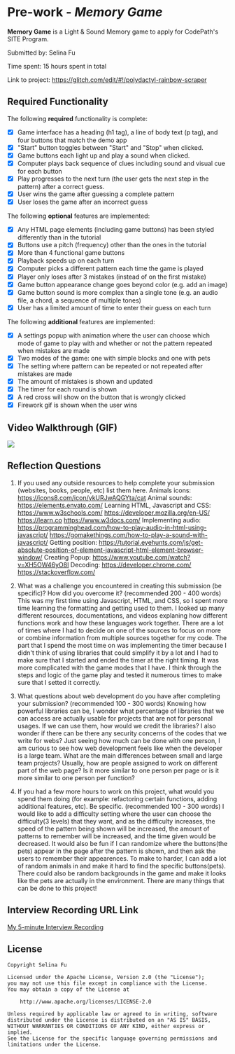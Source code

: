 # Pre-work - *Memory Game*

**Memory Game** is a Light & Sound Memory game to apply for CodePath's SITE Program. 

Submitted by: Selina Fu

Time spent: 15 hours spent in total

Link to project: https://glitch.com/edit/#!/polydactyl-rainbow-scraper

## Required Functionality

The following **required** functionality is complete:

* [X] Game interface has a heading (h1 tag), a line of body text (p tag), and four buttons that match the demo app
* [X] "Start" button toggles between "Start" and "Stop" when clicked. 
* [X] Game buttons each light up and play a sound when clicked. 
* [X] Computer plays back sequence of clues including sound and visual cue for each button
* [X] Play progresses to the next turn (the user gets the next step in the pattern) after a correct guess. 
* [X] User wins the game after guessing a complete pattern
* [X] User loses the game after an incorrect guess

The following **optional** features are implemented:

* [X] Any HTML page elements (including game buttons) has been styled differently than in the tutorial
* [X] Buttons use a pitch (frequency) other than the ones in the tutorial
* [X] More than 4 functional game buttons
* [X] Playback speeds up on each turn
* [X] Computer picks a different pattern each time the game is played
* [X] Player only loses after 3 mistakes (instead of on the first mistake)
* [X] Game button appearance change goes beyond color (e.g. add an image)
* [X] Game button sound is more complex than a single tone (e.g. an audio file, a chord, a sequence of multiple tones)
* [X] User has a limited amount of time to enter their guess on each turn

The following **additional** features are implemented:

- [X] A settings popup with animation where the user can choose which mode of game to play with and whether or not the pattern repeated when mistakes are made
- [X] Two modes of the game: one with simple blocks and one with pets
- [X] The setting where pattern can be repeated or not repeated after mistakes are made
- [X] The amount of mistakes is shown and updated
- [X] The timer for each round is shown
- [X] A red cross will show on the button that is wrongly clicked
- [X] Firework gif is shown when the user wins

## Video Walkthrough (GIF)

<img src="http://g.recordit.co/vklFfXTMI9.gif">

## Reflection Questions
1. If you used any outside resources to help complete your submission (websites, books, people, etc) list them here. 
Animals icons: https://icons8.com/icon/ykURJwAQGYta/cat
Animal sounds: https://elements.envato.com/
Learning HTML, Javascript and CSS: 
https://www.w3schools.com/ 
https://developer.mozilla.org/en-US/
https://learn.co
https://www.w3docs.com/
Implementing audio:
https://programminghead.com/how-to-play-audio-in-html-using-javascript/
https://gomakethings.com/how-to-play-a-sound-with-javascript/
Getting position:
https://tutorial.eyehunts.com/js/get-absolute-position-of-element-javascript-html-element-browser-window/
Creating Popup:
https://www.youtube.com/watch?v=XH5OW46yO8I
Decoding:
https://developer.chrome.com/
https://stackoverflow.com/

2. What was a challenge you encountered in creating this submission (be specific)? How did you overcome it? (recommended 200 - 400 words) 
This was my first time using Javascript, HTML, and CSS, so I spent more time learning the formatting and getting used to them. I looked up many different resources, documentations, and videos explaning how different functions work and how these languages work together. There are a lot of times where I had to decide on one of the sources to focus on more or combine information from multiple sources together for my code. 
The part that I spend the most time on was implementing the timer because I didn't think of using libraries that could simplify it by a lot and I had to make sure that I started and ended the timer at the right timing. It was more complicated with the game modes that I have. I think through the steps and logic of the game play and tested it numerous times to make sure that I setted it correctly. 

3. What questions about web development do you have after completing your submission? (recommended 100 - 300 words) 
Knowing how powerful libraries can be, I wonder what percentage of libraries that we can access are actually usable for projects that are not for personal usages. If we can use them, how would we credit the libraries? I also wonder if there can be there any security concerns of the codes that we write for webs? 
Just seeing how much can be done with one person, I am curious to see how web development feels like when the developer is a large team. What are the main differences between small and large team projects? Usually, how are people assigned to work on different part of the web page? Is it more similar to one person per page or is it more similar to one person per function?

4. If you had a few more hours to work on this project, what would you spend them doing (for example: refactoring certain functions, adding additional features, etc). Be specific. (recommended 100 - 300 words) 
I would like to add a difficulty setting where the user can choose the difficulty(3 levels) that they want, and as the difficulty increases, the speed of the pattern being shown will be increased, the amount of patterns to remember will be increased, and the time given would be decreased. It would also be fun if I can randomize where the buttons(the pets) appear in the page after the pattern is shown, and then ask the users to remember their appearences. To make to harder, I can add a lot of random animals in and make it hard to find the specific buttons(pets). There could also be random backgrounds in the game and make it looks like the pets are actually in the environment. There are many things that can be done to this project!



## Interview Recording URL Link

[My 5-minute Interview Recording](https://psu.mediaspace.kaltura.com/media/Selina+Fu%27s+Zoom+Meeting/1_tcid2y9y)


## License

    Copyright Selina Fu

    Licensed under the Apache License, Version 2.0 (the "License");
    you may not use this file except in compliance with the License.
    You may obtain a copy of the License at

        http://www.apache.org/licenses/LICENSE-2.0

    Unless required by applicable law or agreed to in writing, software
    distributed under the License is distributed on an "AS IS" BASIS,
    WITHOUT WARRANTIES OR CONDITIONS OF ANY KIND, either express or implied.
    See the License for the specific language governing permissions and
    limitations under the License.